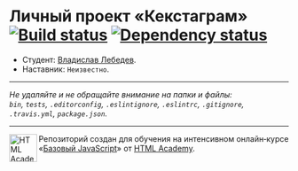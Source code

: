 # Личный проект «Кекстаграм» [![Build status][travis-image]][travis-url] [![Dependency status][dependency-image]][dependency-url]

* Студент: [Владислав Лебедев](https://up.htmlacademy.ru/javascript/8/user/230726).
* Наставник: `Неизвестно`.

---

_Не удаляйте и не обращайте внимание на папки и файлы:_<br>
_`bin`, `tests`, `.editorconfig`, `.eslintignore`, `.eslintrc`, `.gitignore`, `.travis.yml`, `package.json`._

---

<a href="https://htmlacademy.ru/intensive/javascript"><img align="left" width="50" height="50" title="HTML Academy" src="https://up.htmlacademy.ru/static/img/intensive/javascript/logo-for-github.svg"></a>

Репозиторий создан для обучения на интенсивном онлайн‑курсе «[Базовый JavaScript](https://htmlacademy.ru/intensive/javascript)» от [HTML Academy](https://htmlacademy.ru).

[travis-image]: https://travis-ci.org/htmlacademy-javascript/230726-kekstagram.svg?branch=master
[travis-url]: https://travis-ci.org/htmlacademy-javascript/230726-kekstagram
[dependency-image]: https://david-dm.org/htmlacademy-javascript/230726-kekstagram.svg?style=flat-square
[dependency-url]: https://david-dm.org/htmlacademy-javascript/230726-kekstagram
